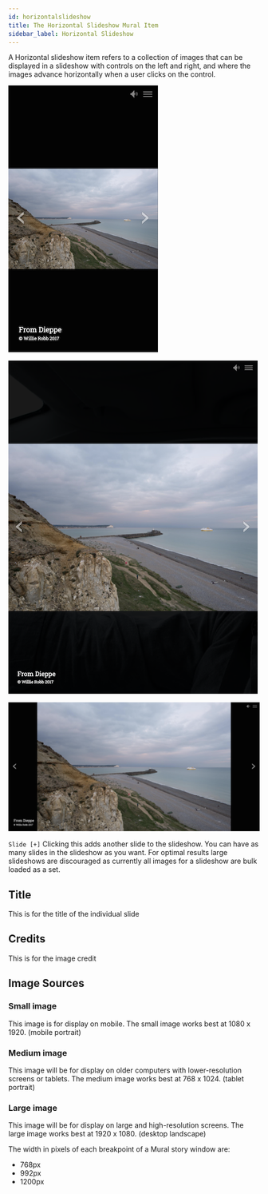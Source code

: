 ```yaml
---
id: horizontalslideshow
title: The Horizontal Slideshow Mural Item
sidebar_label: Horizontal Slideshow
---
```


A Horizontal slideshow item refers to a collection of images that can be displayed in a slideshow with controls on the left and right, and where the images advance horizontally when a user clicks on the control.

![Mural's Horizontal Slideshow item on phone](assets/output/HorizontalSlideshow-phone.png "Mural's Horizontal Slideshow item on phone")

![Mural's Horizontal Slideshow item on tablet](assets/output/HorizontalSlideshow-tablet.png "Mural's Horizontal Slideshow item on tablet")

![Mural's Horizontal Slideshow item on desktop](assets/output/HorizontalSlideshow-desktop.png "Mural's Horizontal Slideshow item on desktop")

`Slide [+]` Clicking this adds another slide to the slideshow. You can have as many slides in the slideshow as you want. For optimal results large slideshows are discouraged as currently all images for a slideshow are bulk loaded as a set.

## Title

This is for the title of the individual slide

## Credits

This is for the image credit

## Image Sources

### Small image

This image is for display on mobile. The small image works best at 1080 x 1920. (mobile portrait)

### Medium image

This image will be for display on older computers with lower-resolution screens or tablets. The medium image works best at 768 x 1024. (tablet portrait)

### Large image

This image will be for display on large and high-resolution screens. The large image works best at 1920 x 1080. (desktop landscape)

The width in pixels of each breakpoint of a Mural story window are:

- 768px
- 992px
- 1200px
